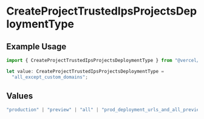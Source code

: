 # CreateProjectTrustedIpsProjectsDeploymentType

## Example Usage

```typescript
import { CreateProjectTrustedIpsProjectsDeploymentType } from "@vercel/sdk/models/createprojectop.js";

let value: CreateProjectTrustedIpsProjectsDeploymentType =
  "all_except_custom_domains";
```

## Values

```typescript
"production" | "preview" | "all" | "prod_deployment_urls_and_all_previews" | "all_except_custom_domains"
```